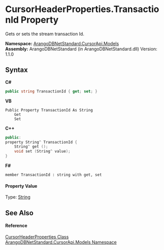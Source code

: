 # CursorHeaderProperties.TransactionId Property 
 

Gets or sets the stream transaction Id.

**Namespace:**&nbsp;<a href="35799343-7a53-6c3b-95d1-21ff990d1b8b">ArangoDBNetStandard.CursorApi.Models</a><br />**Assembly:**&nbsp;ArangoDBNetStandard (in ArangoDBNetStandard.dll) Version: 1.1.0

## Syntax

**C#**<br />
``` C#
public string TransactionId { get; set; }
```

**VB**<br />
``` VB
Public Property TransactionId As String
	Get
	Set
```

**C++**<br />
``` C++
public:
property String^ TransactionId {
	String^ get ();
	void set (String^ value);
}
```

**F#**<br />
``` F#
member TransactionId : string with get, set

```


#### Property Value
Type: <a href="https://docs.microsoft.com/dotnet/api/system.string" target="_blank" rel="noopener noreferrer">String</a>

## See Also


#### Reference
<a href="6c7cf322-cc0c-1554-c34d-1fd1317dd1fe">CursorHeaderProperties Class</a><br /><a href="35799343-7a53-6c3b-95d1-21ff990d1b8b">ArangoDBNetStandard.CursorApi.Models Namespace</a><br />